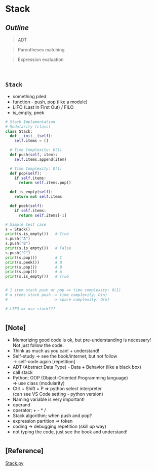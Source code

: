 # Stack

## _Outline_

> ADT

> Parentheses matching

> Expression evaluation

<br/>

## `Stack`

- something piled
- function - push, pop (like a module)
- LIFO (Last In First Out) / FILO
- is_empty, peek

```python
# Stack Implementation
# Modularity (class)
class Stack:
  def __init__(self):
    self.items = []

  # Time Complexity: O(1)
  def push(self, item):
    self.items.append(item)

  # Time Complexity: O(1)
  def pop(self):
    if self.items:
      return self.items.pop()

  def is_empty(self):
    return not self.items

  def peek(self):
    if self.items:
      return self.items[-1]

# Simple test case
s = Stack()
print(s.is_empty())   # True
s.push("A")
s.push("B")
print(s.is_empty())   # False
s.push("C")
print(s.pop())        # C
print(s.peek())       # B
print(s.pop())        # B
print(s.pop())        # A
print(s.is_empty())   # True


# 1 item stack push or pop => time complexity: O(1)
# n items stack push -> time complexity: O(n)
#                    -> space complexity: O(n)

# LIFO => use stack???
```

#

## [Note]

- Memorizing good code is ok, but pre-understanding is necessary! <br/>
  Not just follow the code.
- Think as much as you can! + understand!
- Self-study -> see the book/internet, but not follow <br/>
  -> self-code again [repetition]
- ADT (Abstract Data Type) - Data + Behavior (like a black box)
- call stack
- Python; OOP (Object-Oriented Programming language) <br/>
  => use class (modularity)
- Ctrl + Shift + P => python select interpreter <br/>
  (can see VS Code setting - python version)
- Naming variable is very important!
- operand
- operator; + - \* /
- Stack algorithm; when push and pop?
- expression partition => token
- coding -> debugging repetition (skill up way)
- not typing the code, just see the book and understand!

#

## [Reference]

[Stack.py](https://github.com/ding-co/data-structure/blob/main/stack/stack.py)

